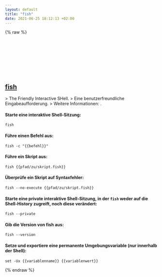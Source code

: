 ```yaml
---
layout: default
title: "fish"
date: 2021-06-25 18:12:13 +02:00
---
```

{% raw %}
<h2 id="fish">
  <a href="/de/common/fish.html">fish</a> <a href="#fish"><svg class="icon">
    <use href="/assets/images/unicode_sprite.svg#link" />
  </svg></a>
</h2>
> The Friendly Interactive SHell.
> Eine benutzerfreundliche Eingabeaufforderung.
> Weitere Informationen: <https://fishshell.com>.

#### Starte eine interaktive Shell-Sitzung:
```shell
fish
```
#### Führe einen Befehl aus:
```shell
fish -c "{{befehl}}"
```
#### Führe ein Skript aus:
```shell
fish {{pfad/zu/skript.fish}}
```
#### Überprüfe ein Skript auf Syntaxfehler:
```shell
fish --no-execute {{pfad/zu/skript.fish}}
```
#### Starte eine private interaktive Shell-Sitzung, in der `fish` weder auf die Shell-History zugreift, noch diese verändert:
```shell
fish --private
```
#### Gib die Version von fish aus:
```shell
fish --version
```
#### Setze und exportiere eine permanente Umgebungsvariable (nur innerhalb der Shell):
```shell
set -Ux {{variablenname}} {{variablenwert}}
```
{% endraw %}